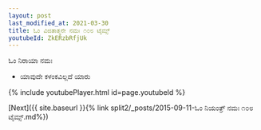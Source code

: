 ```yaml
---
layout: post
last_modified_at: 2021-03-30
title: ಓಂ ವಿಜಿತಾತ್ಮನೇ ನಮಃ ೧೦೮ ಟೈಮ್ಸ್
youtubeId: ZkERzbRfjUk
---
```

 
 
 ಓಂ ನಿರಾಯಾ ನಮಃ  
 
 -  ಯಾವುದೇ ಕಳಂಕವಿಲ್ಲದೆ ಯಾರು 
 
  
 
  
 
 
 
 
 
 


{% include youtubePlayer.html id=page.youtubeId %}
 
[Next]({{ site.baseurl }}{% link  split2/_posts/2015-09-11-ಓಂ ನಿಯಂತ್ರ್ ನಮಃ ೧೦೮ ಟೈಮ್ಸ್.md%})
 
